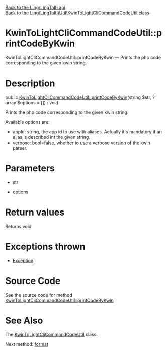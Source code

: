 [Back to the Ling/LingTalfi api](https://github.com/lingtalfi/LingTalfi/blob/master/doc/api/Ling/LingTalfi.md)<br>
[Back to the Ling\LingTalfi\Util\KwinToLightCliCommandCodeUtil class](https://github.com/lingtalfi/LingTalfi/blob/master/doc/api/Ling/LingTalfi/Util/KwinToLightCliCommandCodeUtil.md)


KwinToLightCliCommandCodeUtil::printCodeByKwin
================



KwinToLightCliCommandCodeUtil::printCodeByKwin — Prints the php code corresponding to the given kwin string.




Description
================


public [KwinToLightCliCommandCodeUtil::printCodeByKwin](https://github.com/lingtalfi/LingTalfi/blob/master/doc/api/Ling/LingTalfi/Util/KwinToLightCliCommandCodeUtil/printCodeByKwin.md)(string $str, ?array $options = []) : void




Prints the php code corresponding to the given kwin string.

Available options are:
- appId: string, the app id to use with aliases. Actually it's mandatory if an alias is described int the given string.
- verbose: bool=false, whether to use a verbose version of the kwin parser.




Parameters
================


- str

    

- options

    


Return values
================

Returns void.


Exceptions thrown
================

- [Exception](http://php.net/manual/en/class.exception.php).&nbsp;







Source Code
===========
See the source code for method [KwinToLightCliCommandCodeUtil::printCodeByKwin](https://github.com/lingtalfi/LingTalfi/blob/master/Util/KwinToLightCliCommandCodeUtil.php#L30-L267)


See Also
================

The [KwinToLightCliCommandCodeUtil](https://github.com/lingtalfi/LingTalfi/blob/master/doc/api/Ling/LingTalfi/Util/KwinToLightCliCommandCodeUtil.md) class.

Next method: [format](https://github.com/lingtalfi/LingTalfi/blob/master/doc/api/Ling/LingTalfi/Util/KwinToLightCliCommandCodeUtil/format.md)<br>

